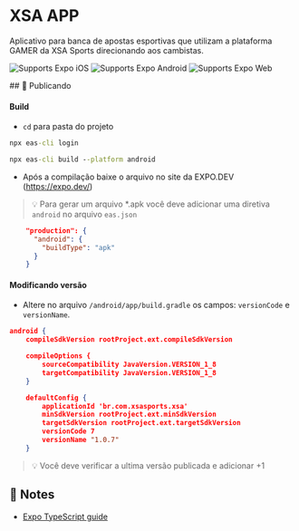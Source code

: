 # XSA APP
Aplicativo para banca de apostas esportivas que utilizam a plataforma GAMER da XSA Sports direcionando aos cambistas.

<p>
  <!-- iOS -->
  <img alt="Supports Expo iOS" longdesc="Supports Expo iOS" src="https://img.shields.io/badge/iOS-4630EB.svg?style=flat-square&logo=APPLE&labelColor=999999&logoColor=fff" />
  <!-- Android -->
  <img alt="Supports Expo Android" longdesc="Supports Expo Android" src="https://img.shields.io/badge/Android-4630EB.svg?style=flat-square&logo=ANDROID&labelColor=A4C639&logoColor=fff" />
  <!-- Web -->
  <img alt="Supports Expo Web" longdesc="Supports Expo Web" src="https://img.shields.io/badge/web-4630EB.svg?style=flat-square&logo=GOOGLE-CHROME&labelColor=4285F4&logoColor=fff" />
</p>
## 🚀 Publicando

#### Build
- `cd` para pasta do projeto
```cmd
npx eas-cli login
```
```cmd
npx eas-cli build --platform android
```
- Após a compilação baixe o arquivo no site da EXPO.DEV (https://expo.dev/)

> 💡 Para gerar um arquivo *.apk você deve adicionar uma diretiva `android` no arquivo `eas.json`
```json
    "production": {    
      "android": {
        "buildType": "apk"
      }         
    }
```    

#### Modificando versão

- Altere no arquivo `/android/app/build.gradle` os campos: `versionCode` e `versionName`.

```json
android {
    compileSdkVersion rootProject.ext.compileSdkVersion

    compileOptions {
        sourceCompatibility JavaVersion.VERSION_1_8
        targetCompatibility JavaVersion.VERSION_1_8
    }

    defaultConfig {
        applicationId 'br.com.xsasports.xsa'
        minSdkVersion rootProject.ext.minSdkVersion
        targetSdkVersion rootProject.ext.targetSdkVersion
        versionCode 7
        versionName "1.0.7"
    }
```

> 💡 Você deve verificar a ultima versão publicada e adicionar +1

## 📝 Notes

- [Expo TypeScript guide](https://docs.expo.dev/versions/latest/guides/typescript/)
